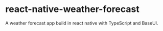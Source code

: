 # react-native-weather-forecast
A weather forecast app build in react native with TypeScript and BaseUI.
